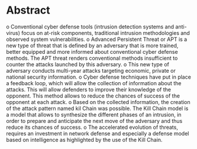 # Abstract
o Conventional cyber defense tools (intrusion detection systems and anti-virus) focus on at-risk components, traditional intrusion methodologies and observed system vulnerabilities.
o Advanced Persistent Threat or APT is a new type of threat that is defined by an adversary that is more trained, better equipped and more informed about conventional cyber defense methods. The APT threat renders conventional methods insufficient to counter the attacks launched by this adversary.
o This new type of adversary conducts multi-year attacks targeting economic, private or national security information.
o Cyber defense techniques have put in place a feedback loop, which will allow the collection of information about the attacks. This will allow defenders to improve their knowledge of the opponent. This method allows to reduce the chances of success of the opponent at each attack.
o Based on the collected information, the creation of the attack pattern named kil Chain was possible. The Kill Chain model is a model that allows to synthesize the different phases of an intrusion, in order to prepare and anticipate the next move of the adversary and thus reduce its chances of success. 
o The accelerated evolution of threats, requires an investment in network defense and especially a defense model based on intelligence as highlighted by the use of the Kill Chain.

